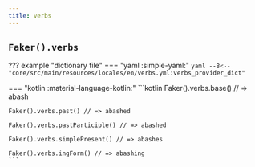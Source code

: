 ```yaml
---
title: verbs
---
```


## `Faker().verbs`

??? example "dictionary file"
    === "yaml :simple-yaml:"
        ```yaml
        --8<-- "core/src/main/resources/locales/en/verbs.yml:verbs_provider_dict"
        ```

=== "kotlin :material-language-kotlin:"
    ```kotlin
    Faker().verbs.base() // => abash

    Faker().verbs.past() // => abashed

    Faker().verbs.pastParticiple() // => abashed

    Faker().verbs.simplePresent() // => abashes

    Faker().verbs.ingForm() // => abashing
    ```
